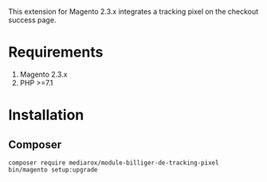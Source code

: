 This extension for Magento 2.3.x integrates a tracking pixel on the checkout success page.

Requirements
============
1. Magento 2.3.x
2. PHP >=7.1

Installation
============
Composer
--------
    composer require mediarox/module-billiger-de-tracking-pixel
    bin/magento setup:upgrade